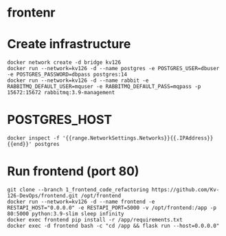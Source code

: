 # frontenr


# Create infrastructure
	docker network create -d bridge kv126
	docker run --network=kv126 -d --name postgres -e POSTGRES_USER=dbuser -e POSTGRES_PASSWORD=dbpass postgres:14  
	docker run --network=kv126 -d --name rabbit -e RABBITMQ_DEFAULT_USER=mquser -e RABBITMQ_DEFAULT_PASS=mqpass -p 15672:15672 rabbitmq:3.9-management
  
# POSTGRES_HOST
	docker inspect -f '{{range.NetworkSettings.Networks}}{{.IPAddress}}{{end}}' postgres

# Run frontend (port 80)
	git clone --branch 1_frontend_code_refactoring https://github.com/Kv-126-DevOps/frontend.git /opt/frontend
	docker run --network=kv126 -d --name frontend -e RESTAPI_HOST="0.0.0.0" -e RESTAPI_PORT=5000 -v /opt/frontend:/app -p 80:5000 python:3.9-slim sleep infinity
	docker exec frontend pip install -r /app/requirements.txt
	docker exec -d frontend bash -c "cd /app && flask run --host=0.0.0.0"
